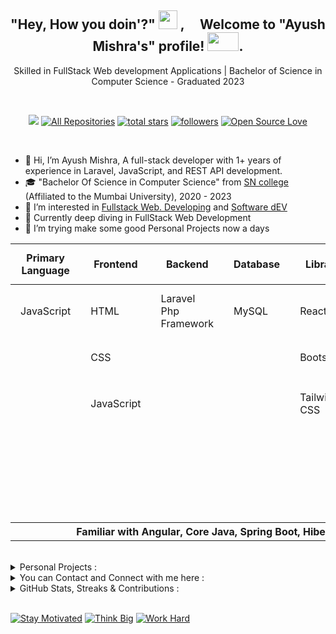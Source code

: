 <div id="top"></div>

<!-- ---------------------------------------------------------------------------------------- -->

<div align="center">
<h2> "Hey, How you doin'?" <img src="https://emojis.slackmojis.com/emojis/images/1531849430/4246/blob-sunglasses.gif?1531849430" width="30"/> ,  &nbsp; &nbsp; Welcome to  "Ayush  Mishra's"  profile!  <img src="https://github.com/TheDudeThatCode/TheDudeThatCode/blob/master/Assets/Developer.gif" width="50"  height="30">. </h2>
     <p>  Skilled in FullStack Web development Applications |  Bachelor of Science in Computer Science - Graduated 2023 </p>
</div>

<br>

<!-- ---------------------------------------------------------------------------------------- -->

<p align="center">
  <a href="https://visitorbadge.io/status?path=https%3A%2F%2Fgithub.com%2Fayush-sleeping"><img src="https://api.visitorbadge.io/api/visitors?path=https%3A%2F%2Fgithub.com%2Fayush-sleeping&countColor=%237B1E7A" /></a>
  <a href="https://github.com/ayush-sleeping?tab=repositories"><img alt="All Repositories" title="All Repositories" src="https://custom-icon-badges.herokuapp.com/badge/-All%20Repos-2962FF?style=for-the-badge&logoColor=white&logo=repo"/></a>
  <a href="https://github.com/ayush-sleeping?tab=repositories&sort=stargazers">
    <img alt="total stars" title="Total stars on GitHub" src="https://custom-icon-badges.herokuapp.com/badge/dynamic/json?logo=star&color=55960c&labelColor=488207&label=Stars&style=for-the-badge&query=%24.stars&url=https://api.github-star-counter.workers.dev/user/ayush-sleeping"/></a>
  <a href="https://github.com/ayush-sleeping?tab=followers">
    <img alt="followers" title="Follow me on Github" src="https://custom-icon-badges.herokuapp.com/github/followers/ayush-sleeping?color=236ad3&labelColor=1155ba&style=for-the-badge&logo=person-add&label=Follow&logoColor=white"/></a>
  <a href="#"><img alt="Open Source Love" src="https://img.shields.io/badge/dynamic/json?logo=github&label=GitHub%20Forks&style=for-the-badge&query=%24.forks&url=https://api.github-star-counter.workers.dev/user/ayush-sleeping" > </a>

</p>
<br>

- 👋 Hi, I’m Ayush Mishra, A full-stack developer with 1+ years of experience in Laravel, JavaScript, and REST API development.
- 🎓 "Bachelor Of Science in Computer Science" from [SN college](https://sncollege.com/) (Affiliated to the Mumbai University), 2020 - 2023
- 👀 I’m interested in [Fullstack Web. Developing](https://www.geeksforgeeks.org/what-is-full-stack-development/) and [Software dEV](https://en.wikipedia.org/wiki/Software_development)
- 🌱 Currently deep diving in FullStack Web Development
- 💞️ I’m trying make some good Personal Projects now a days
<!-- - 📫 Skilled in **Laravel, MySQL, JavaScript, HTML, CSS, Basics of ReactJS Library, BootStrap Framework & Tailwind Framework** -->

<table style="width: 100%; border-collapse: collapse;">
  <thead>
    <tr>
      <th style="padding: 12px 16px;">Primary Language</th>
      <th style="padding: 12px 16px;">Frontend</th>
      <th style="padding: 12px 16px;">Backend</th>
      <th style="padding: 12px 16px;">Database</th>
      <th style="padding: 12px 16px;">Library</th>
      <th style="padding: 12px 16px;">Others</th>
    </tr>
  </thead>
  <tbody>
    <tr>
      <td style="padding: 12px 16px;">JavaScript</td>
      <td style="padding: 12px 16px;">HTML</td>
      <td style="padding: 12px 16px;">Laravel Php Framework</td>
      <td style="padding: 12px 16px;">MySQL</td>
      <td style="padding: 12px 16px;">ReactJS</td>
      <td style="padding: 12px 16px;">Git & GitHub</td>
    </tr>
    <tr>
      <td style="padding: 12px 16px;"></td>
      <td style="padding: 12px 16px;">CSS</td>
      <td style="padding: 12px 16px;"></td>
      <td style="padding: 12px 16px;"></td>
      <td style="padding: 12px 16px;">Bootstrap</td>
      <td style="padding: 12px 16px;">RESTful APIs</td>
    </tr>
    <tr>
      <td style="padding: 12px 16px;"></td>
      <td style="padding: 12px 16px;">JavaScript</td>
      <td style="padding: 12px 16px;"></td>
      <td style="padding: 12px 16px;"></td>
      <td style="padding: 12px 16px;">Tailwind CSS</td>
      <td style="padding: 12px 16px;">Postman (API Testing)</td>
    </tr>
    <tr>
      <td style="padding: 12px 16px;"></td>
      <td style="padding: 12px 16px;"></td>
      <td style="padding: 12px 16px;"></td>
      <td style="padding: 12px 16px;"></td>
      <td style="padding: 12px 16px;"></td>
      <td style="padding: 12px 16px;">AWS</td>
    </tr>
    <tr>
      <td style="padding: 12px 16px;"></td>
      <td style="padding: 12px 16px;"></td>
      <td style="padding: 12px 16px;"></td>
      <td style="padding: 12px 16px;"></td>
      <td style="padding: 12px 16px;"></td>
      <td style="padding: 12px 16px;">VS Code / Code Editors</td>
    </tr>
    <tr>
        <th colspan="6" style="text-align: center;">Familiar with Angular, Core Java, Spring Boot, Hibernate </th>
    </tr>
  </tbody>
</table>

<br>

<!-- ---------------------------------------------------------------------------------------------------------------------------------------------------------------->
<!-- ---------------------------------------------------------------------------------------------------------------------------------------------------------------->
<details>
     <summary> Personal Projects : </summary>

<br>

<div align="center">
     <table cellpadding="15" cellspacing="0" style="border-collapse: collapse; width: 100%; margin: 20px auto;">
          <thead>
               <tr style="color: white;">
                    <th style="padding: 15px; text-align: center; font-weight: bold;">Project Name</th>
                    <th style="padding: 15px; text-align: center; font-weight: bold;">Tech Stack</th>
                    <th style="padding: 15px; text-align: center; font-weight: bold;">Date</th>
                    <th style="padding: 15px; text-align: center; font-weight: bold;">Description</th>
                    <th style="padding: 15px; text-align: center; font-weight: bold;">Repository</th>
               </tr>
          </thead>
          <tbody>
               <!-- 2025 Projects (Latest) -->
                <tr>
                    <th colspan="5">📈 &nbsp; 2025 Projects</th>
                </tr>
               <tr>
                    <td style="padding: 12px; text-align: center; font-weight: bold; color: #ffffff;">
                         WriteOn
                    </td>
                    <td style="padding: 12px; text-align: center; color: #cbd5e0;">
                         React, Firebase, JavaScript, HTML, CSS
                    </td>
                    <td style="padding: 12px; text-align: center; color: #cbd5e0;">
                         2025
                    </td>
                    <td style="padding: 12px; text-align: center; color: #cbd5e0;">
                         A modern blogging frontend built with React + Vite + Firebase
                    </td>
                    <td style="padding: 12px; text-align: center;">
                         <a href="https://github.com/ayush-sleeping/WriteOn" target="_blank">
                              <img src="https://img.shields.io/badge/View%20Code-000000?style=for-the-badge&logo=github&logoColor=white" alt="GitHub">
                         </a>
                    </td>
               </tr>
               <tr>
                    <td style="padding: 12px; text-align: center; font-weight: bold; color: #ffffff;">
                         DailyBuzz
                    </td>
                    <td style="padding: 12px; text-align: center; color: #cbd5e0;">
                         React, NewsAPI, JavaScript, HTML, CSS
                    </td>
                    <td style="padding: 12px; text-align: center; color: #cbd5e0;">
                         2025
                    </td>
                    <td style="padding: 12px; text-align: center; color: #cbd5e0;">
                         A visually rich, modular news web app built with React and Vite, fetching live news from NewsAPI.org
                    </td>
                    <td style="padding: 12px; text-align: center;">
                         <a href="https://github.com/ayush-sleeping/DailyBuzz" target="_blank">
                              <img src="https://img.shields.io/badge/View%20Code-000000?style=for-the-badge&logo=github&logoColor=white" alt="GitHub">
                         </a>
                    </td>
               </tr>
               <tr>
                    <td style="padding: 12px; text-align: center; font-weight: bold; color: #ffffff;">
                         Personal Portfolio
                    </td>
                    <td style="padding: 12px; text-align: center; color: #cbd5e0;">
                         HTML, CSS, JavaScript, Firebase
                    </td>
                    <td style="padding: 12px; text-align: center; color: #cbd5e0;">
                         2023-2025
                    </td>
                    <td style="padding: 12px; text-align: center; color: #cbd5e0;">
                         Personal Portfolio Website showcasing my skills, projects, and experience
                    </td>
                    <td style="padding: 12px; text-align: center;">
                         <a href="https://github.com/ayush-sleeping/Personal-Portfolio" target="_blank">
                              <img src="https://img.shields.io/badge/View%20Code-000000?style=for-the-badge&logo=github&logoColor=white" alt="GitHub">
                         </a>
                    </td>
               </tr>
               <!-- 2023 Projects -->
                <tr>
                    <th colspan="5">📈 &nbsp;  2023 Projects</th>
                </tr>
               <tr>
                    <td style="padding: 12px; text-align: center; font-weight: bold; color: #ffffff;">
                         NFT-Ecommerce
                    </td>
                    <td style="padding: 12px; text-align: center; color: #cbd5e0;">
                         Angular, JavaScript, HTML, CSS
                    </td>
                    <td style="padding: 12px; text-align: center; color: #cbd5e0;">
                         2023
                    </td>
                    <td style="padding: 12px; text-align: center; color: #cbd5e0;">
                         E-commerce platform with user authentication, product listings, shopping cart management, and order tracking
                    </td>
                    <td style="padding: 12px; text-align: center;">
                         <a href="https://github.com/ayush-sleeping/NFT-Ecommerce" target="_blank">
                              <img src="https://img.shields.io/badge/View%20Code-000000?style=for-the-badge&logo=github&logoColor=white" alt="GitHub">
                         </a>
                    </td>
               </tr>
               <tr>
                    <td style="padding: 12px; text-align: center; font-weight: bold; color: #ffffff;">
                         Angular ToDo
                    </td>
                    <td style="padding: 12px; text-align: center; color: #cbd5e0;">
                         Angular, JavaScript, HTML, CSS
                    </td>
                    <td style="padding: 12px; text-align: center; color: #cbd5e0;">
                         2023
                    </td>
                    <td style="padding: 12px; text-align: center; color: #cbd5e0;">
                         ToDo application built while getting started with Angular framework
                    </td>
                    <td style="padding: 12px; text-align: center;">
                         <a href="https://github.com/ayush-sleeping/Angular_PracticeProjects/tree/main/Angular%20Basic%20Project/Todo%20List" target="_blank">
                              <img src="https://img.shields.io/badge/View%20Code-000000?style=for-the-badge&logo=github&logoColor=white" alt="GitHub">
                         </a>
                    </td>
               </tr>
               <tr>
                    <td style="padding: 12px; text-align: center; font-weight: bold; color: #ffffff;">
                         Brija-Stream
                    </td>
                    <td style="padding: 12px; text-align: center; color: #cbd5e0;">
                         HTML, CSS, JavaScript
                    </td>
                    <td style="padding: 12px; text-align: center; color: #cbd5e0;">
                         2023
                    </td>
                    <td style="padding: 12px; text-align: center; color: #cbd5e0;">
                         Frontend entertainment website powered by HTML, CSS, JavaScript, and API integration
                    </td>
                    <td style="padding: 12px; text-align: center;">
                         <a href="https://github.com/ayush-sleeping/Brija-Stream" target="_blank">
                              <img src="https://img.shields.io/badge/View%20Code-000000?style=for-the-badge&logo=github&logoColor=white" alt="GitHub">
                         </a>
                    </td>
               </tr>
               <tr>
                    <td style="padding: 12px; text-align: center; font-weight: bold; color: #ffffff;">
                         JaBri-Travel
                    </td>
                    <td style="padding: 12px; text-align: center; color: #cbd5e0;">
                         HTML, CSS, JavaScript
                    </td>
                    <td style="padding: 12px; text-align: center; color: #cbd5e0;">
                         2023
                    </td>
                    <td style="padding: 12px; text-align: center; color: #cbd5e0;">
                         Fully responsive travel platform for exploring India's diverse landscapes and cultural heritage
                    </td>
                    <td style="padding: 12px; text-align: center;">
                         <a href="https://github.com/ayush-sleeping/JaBri-Travel" target="_blank">
                              <img src="https://img.shields.io/badge/View%20Code-000000?style=for-the-badge&logo=github&logoColor=white" alt="GitHub">
                         </a>
                    </td>
               </tr>
               <!-- 2021-2022 Projects -->
                <tr>
                    <th colspan="5">📈 &nbsp;  2021 - 2022 Projects</th>
                </tr>
               <tr>
                    <td style="padding: 12px; text-align: center; font-weight: bold; color: #ffffff;">
                         Hex-code-color-picker-extension
                    </td>
                    <td style="padding: 12px; text-align: center; color: #cbd5e0;">
                         HTML, CSS, JavaScript
                    </td>
                    <td style="padding: 12px; text-align: center; color: #cbd5e0;">
                         2021-2022
                    </td>
                    <td style="padding: 12px; text-align: center; color: #cbd5e0;">
                         A chrome extension where you can pick any color hex code
                    </td>
                    <td style="padding: 12px; text-align: center;">
                         <a href="https://github.com/ayush-sleeping/Hex-code-color-picker-extension" target="_blank">
                              <img src="https://img.shields.io/badge/View%20Code-000000?style=for-the-badge&logo=github&logoColor=white" alt="GitHub">
                         </a>
                    </td>
               </tr>
               <tr>
                    <td style="padding: 12px; text-align: center; font-weight: bold; color: #ffffff;">
                         JavaScript-mini-Projects
                    </td>
                    <td style="padding: 12px; text-align: center; color: #cbd5e0;">
                         HTML, CSS, JavaScript
                    </td>
                    <td style="padding: 12px; text-align: center; color: #cbd5e0;">
                         2021-2022
                    </td>
                    <td style="padding: 12px; text-align: center; color: #cbd5e0;">
                         JavaScript mini projects made during learning and practicing JavaScript, CSS, HTML
                    </td>
                    <td style="padding: 12px; text-align: center;">
                         <a href="https://github.com/ayush-sleeping/JavaScript-mini-Projects" target="_blank">
                              <img src="https://img.shields.io/badge/View%20Code-000000?style=for-the-badge&logo=github&logoColor=white" alt="GitHub">
                         </a>
                    </td>
               </tr>
               <!-- 2020-2021 Projects -->
                <tr>
                    <th colspan="5">📈 &nbsp;  2020 - 2021 Projects</th>
                </tr>
               <tr>
                    <td style="padding: 12px; text-align: center; font-weight: bold; color: #ffffff;">
                         CSS-Cards
                    </td>
                    <td style="padding: 12px; text-align: center; color: #cbd5e0;">
                         HTML, CSS
                    </td>
                    <td style="padding: 12px; text-align: center; color: #cbd5e0;">
                         2020-2021
                    </td>
                    <td style="padding: 12px; text-align: center; color: #cbd5e0;">
                         Profile, Hover, Social Media Cards made during learning and practicing HTML & CSS
                    </td>
                    <td style="padding: 12px; text-align: center;">
                         <a href="https://github.com/ayush-sleeping/CSS-Cards" target="_blank">
                              <img src="https://img.shields.io/badge/View%20Code-000000?style=for-the-badge&logo=github&logoColor=white" alt="GitHub">
                         </a>
                    </td>
               </tr>
               <tr>
                    <td style="padding: 12px; text-align: center; font-weight: bold; color: #ffffff;">
                         CSS-mini-Projects
                    </td>
                    <td style="padding: 12px; text-align: center; color: #cbd5e0;">
                         HTML, CSS
                    </td>
                    <td style="padding: 12px; text-align: center; color: #cbd5e0;">
                         2020-2021
                    </td>
                    <td style="padding: 12px; text-align: center; color: #cbd5e0;">
                         CSS mini projects made during learning and practicing CSS and HTML
                    </td>
                    <td style="padding: 12px; text-align: center;">
                         <a href="https://github.com/ayush-sleeping/CSS-mini-Projects" target="_blank">
                              <img src="https://img.shields.io/badge/View%20Code-000000?style=for-the-badge&logo=github&logoColor=white" alt="GitHub">
                         </a>
                    </td>
               </tr>
               <tr>
                    <td style="padding: 12px; text-align: center; font-weight: bold; color: #ffffff;">
                         HTML-mini-Projects
                    </td>
                    <td style="padding: 12px; text-align: center; color: #cbd5e0;">
                         HTML
                    </td>
                    <td style="padding: 12px; text-align: center; color: #cbd5e0;">
                         2020-2021
                    </td>
                    <td style="padding: 12px; text-align: center; color: #cbd5e0;">
                         HTML mini projects made during learning and practicing HTML
                    </td>
                    <td style="padding: 12px; text-align: center;">
                         <a href="https://github.com/ayush-sleeping/HTML-mini-Projects" target="_blank">
                              <img src="https://img.shields.io/badge/View%20Code-000000?style=for-the-badge&logo=github&logoColor=white" alt="GitHub">
                         </a>
                    </td>
               </tr>
          </tbody>
     </table>
</div>

<br>

</details>

<!-- ---------------------------------------------------------------------------------------------------------------------------------------------------------------->
<!-- ---------------------------------------------------------------------------------------------------------------------------------------------------------------->
<details>
     <summary> You can Contact and Connect with me here : </summary>

<br>

<br>

<div align="center">
     <table>
  <tr>
    <td>
      <a href="https://www.linkedin.com/in/ayush-b-m/">
        <img height="30" src="https://img.shields.io/badge/linkedin-blue.svg?&style=for-the-badge&logo=linkedin&logoColor=white"/>
      </a>
    </td>
    <td>
      <a href="https://github.com/ayush-sleeping">
        <img height="30" src="https://img.shields.io/badge/Github-%23000000.svg?&style=for-the-badge&logo=github&logoColor=white"/>
      </a>
    </td>
    <td>
      <a href="https://twitter.com/AyushBM1">
        <img height="30" src="https://img.shields.io/badge/Twitter-1DA1F2?style=for-the-badge&logo=twitter&logoColor=white">
      </a>
    </td>
  </tr>
</table>
</div>

</details>

<!-- ---------------------------------------------------------------------------------------------------------------------------------------------------------------->
<!-- ---------------------------------------------------------------------------------------------------------------------------------------------------------------->

<details>
  <summary>GitHub Stats, Streaks & Contributions :</summary>
  <br>

<table>
  <tr>
    <th colspan="2" style="text-align: center;">⚡ &nbsp;  GitHub Stats and Top Languages</th>
  </tr>
  <tr>
    <td>
      <a href="https://github.com/anuraghazra/github-readme-stats" title="GitHub Stats Source">
        <img height="165em" src="https://github-readme-stats.vercel.app/api?username=ayush-sleeping&show_icons=true&theme=react&border_color=61dafb&hide_border=true&include_all_commits=true" />
      </a>
    </td>
    <td>
      <a href="https://github.com/anuraghazra/github-readme-stats" title="Top Languages Source">
        <img height="165em" src="https://github-readme-stats.vercel.app/api/top-langs/?username=ayush-sleeping&hide=c%23,powershell,Mathematica,Ruby,Objective-C,Objective-C%2b%2b,Cuda&title_color=61dafb&text_color=ffffff&icon_color=61dafb&bg_color=20232a&langs_count=8&layout=compact&border_color=61dafb&hide_border=true" />
      </a>
    </td>
  </tr>
  <tr>
    <th colspan="2" style="text-align: center;">🔥 &nbsp;  GitHub Streaks</th>
  </tr>
  <tr>
    <td colspan="2" align="center">
      <a href="https://github.com/denvercoder1/github-readme-streak-stats" title="Streak Stats Source">
        <img height="180em" src="https://github-readme-streak-stats.herokuapp.com/?user=ayush-sleeping&theme=react&border=61dafb&hide_border=true" />
      </a>
    </td>
  </tr>
  <tr>
    <th colspan="2" style="text-align: center;">📈 &nbsp; Contribution Graph</th>
  </tr>
  <tr>
    <td colspan="2" align="center">
      <a href="https://github.com/ashutosh00710/github-readme-activity-graph" title="Activity Graph Source">
        <img src="https://github-readme-activity-graph.vercel.app/graph?username=ayush-sleeping&bg_color=0d0e12&color=1c81ce&line=0f1129&point=079ae4&area=true&hide_border=true" />
      </a>
    </td>
  </tr>
</table>

</details>

<br>

<!-- --------------------------------------------------------------------------------------------------------------------------------------------------------------------- -->

[![Stay Motivated](https://img.shields.io/badge/Stay-Motivated-teal.svg?style=for-the-badge)](https://github.com/ayush-sleeping)
[![Think Big](https://img.shields.io/badge/Think-Big-orange.svg?style=for-the-badge)](https://github.com/ayush-sleeping)
[![Work Hard](https://img.shields.io/badge/Work-Hard-blue.svg?style=for-the-badge)](https://github.com/ayush-sleeping)
